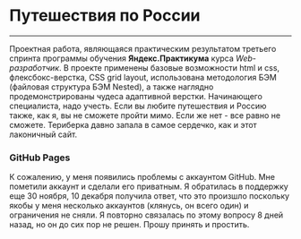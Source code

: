 # Путешествия по России
___________________________
Проектная работа, являющаяся практическим результатом третьего спринта программы обучения **Яндекс.Практикума** курса _Web-разработчик_.
В проекте применены базовые возможности html и css, флексбокс-верстка, CSS grid layout, использована методология БЭМ (файловая структура БЭМ Nested), а также наглядно продемонстрированы чудеса адаптивной верстки. Начинающего специалиста, надо учесть.
Если вы любите путешествия и Россию также, как я, вы не сможете пройти мимо. Если же нет - все равно не сможете. Териберка давно запала в самое сердечко, как и этот лаконичный сайт.

### GitHub Pages
К сожалению, у меня появились проблемы с аккаунтом GitHub. Мне пометили аккаунт и сделали его приватным. Я обратилась в поддержку еще 30 ноября, 10 декабря получила ответ, что это произшло поскольку якобы у меня несколько аккаунтов (клянусь, он всего один) и ограничения не сняли. Я повторно связалась по этому вопросу 8 дней назад, но он до сих пор не решен. Прошу принять и простить.
